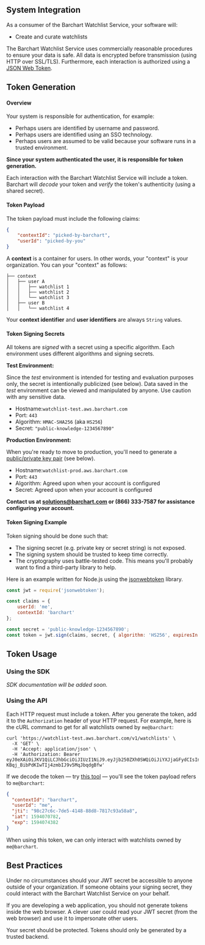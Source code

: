 ## System Integration

As a consumer of the Barchart Watchlist Service, your software will:

* Create and curate watchlists

The Barchart Watchlist Service uses commercially reasonable procedures to ensure your data is safe. All data is encrypted before transmission (using HTTP over SSL/TLS). Furthermore, each interaction is authorized using a [JSON Web Token](https://en.wikipedia.org/wiki/JSON_Web_Token).

## Token Generation

#### Overview

Your system is responsible for authentication, for example:

* Perhaps users are identified by username and password.
* Perhaps users are identified using an SSO technology.
* Perhaps users are assumed to be valid because your software runs in a trusted environment.

**Since your system authenticated the user, it is responsible for token generation.**

Each interaction with the Barchart Watchlist Service will include a token. Barchart will _decode_ your token and _verify_ the token's authenticity (using a shared secret).

#### Token Payload

The token payload must include the following claims:

```json
{
	"contextId": "picked-by-barchart",
	"userId": "picked-by-you"
}
```

A **context** is a container for users. In other words, your "context" is your organization. You can your "context" as follows:

```text
├── context
│   ├── user A
│   │   ├── watchlist 1
│   │   ├── watchlist 2
│   │   └── watchlist 3
│   ├── user B
│   │   └── watchlist 4
```

Your **context identifier** and **user identifiers** are always ```String``` values.

#### Token Signing Secrets

All tokens are _signed_ with a secret using a specific algorithm. Each environment uses different algorithms and signing secrets.

**Test Environment:**

Since the _test_ environment is intended for testing and evaluation purposes only, the secret is intentionally publicized (see below). Data saved in the _test_ environment can be viewed and manipulated by anyone. Use caution with any sensitive data.

* Hostname:```watchlist-test.aws.barchart.com```
* Port: ```443```
* Algorithm: ```HMAC-SHA256``` (aka ```HS256```)
* Secret: ```"public-knowledge-1234567890"```

**Production Environment:**

When you're ready to move to production, you'll need to generate a [public/private key pair](https://en.wikipedia.org/wiki/Public-key_cryptography) (see below).

* Hostname:```watchlist-prod.aws.barchart.com```
* Port: ```443```
* Algorithm: Agreed upon when your account is configured
* Secret: Agreed upon when your account is configured

**Contact us at solutions@barchart.com or (866) 333-7587 for assistance configuring your account.**

#### Token Signing Example

Token signing should be done such that:

* The signing secret (e.g. private key or secret string) is not exposed.
* The signing system should be trusted to keep time correctly.
* The cryptography uses battle-tested code. This means you'll probably want to find a third-party library to help.

Here is an example written for Node.js using the [jsonwebtoken](https://github.com/auth0/node-jsonwebtoken#readme) library.

```js
const jwt = require('jsonwebtoken');

const claims = {
	userId: 'me',
	contextId: 'barchart'
};

const secret = 'public-knowledge-1234567890';
const token = jwt.sign(claims, secret, { algorithm: 'HS256', expiresIn: '2 days' });
```

## Token Usage

### Using the SDK

_SDK documentation will be added soon._

### Using the API

Each HTTP request must include a token. After you generate the token, add it to the ```Authorization``` header of your HTTP request. For example, here is the cURL command to get for all watchlists owned by ```me@barchart```:

```shell
curl 'https://watchlist-test.aws.barchart.com/v1/watchlists' \
  -X 'GET' \
  -H 'Accept: application/json' \
  -H 'Authorization: Bearer eyJ0eXAiOiJKV1QiLCJhbGciOiJIUzI1NiJ9.eyJjb250ZXh0SWQiOiJiYXJjaGFydCIsInVzZXJJZCI6Im1lIiwianRpIjoiOThjMjdjNmMtN2RlNS00MTQ4LTg4ZDgtNzgxN2M5M2E1OGE4IiwiaWF0IjoxNTk0MDcwNzgyLCJleHAiOjE1OTQwNzQzODJ9.Pm8O_SG-KBqj_BibPdKIwTIj4zmbIJ9v5MqJbqdgBfw'
```

If we decode the token — try [this tool](https://jwt.io/) — you'll see the token payload refers to ```me@barchart```:

```json
{
  "contextId": "barchart",
  "userId": "me",
  "jti": "98c27c6c-7de5-4148-88d8-7817c93a58a8",
  "iat": 1594070782,
  "exp": 1594074382
}
```

When using this token, we can only interact with watchlists owned by ```me@barchart```.

## Best Practices

Under no circumstances should your JWT secret be accessible to anyone outside of your organization. If someone obtains your signing secret, they could interact with the Barchart Watchlist Service on your behalf.

If you are developing a web application, you should not generate tokens inside the web browser. A clever user could read your JWT secret (from the web browser) and use it to impersonate other users.

Your secret should be protected. Tokens should only be generated by a trusted backend.

